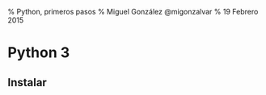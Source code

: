 % Python, primeros pasos
% Miguel González @migonzalvar
% 19 Febrero 2015

# Python 3

## Instalar


